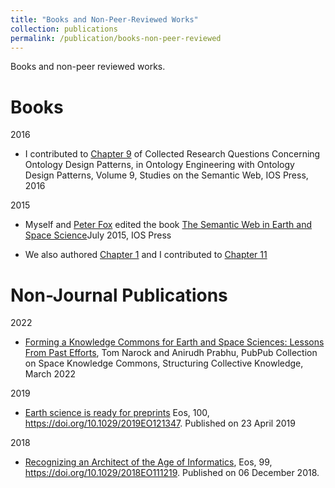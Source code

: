 ```yaml
---
title: "Books and Non-Peer-Reviewed Works"
collection: publications
permalink: /publication/books-non-peer-reviewed
---
```


Books and non-peer reviewed works.

Books
======

2016
      
* I contributed to [Chapter 9](http://ebooks.iospress.nl/volumearticle/45584) of Collected Research Questions Concerning Ontology Design Patterns, in Ontology Engineering with Ontology Design Patterns, Volume 9, Studies on the Semantic Web, IOS Press, 2016

2015
    
* Myself and [Peter Fox](https://en.wikipedia.org/wiki/Peter_Fox_(professor)) edited the book [The Semantic Web in Earth and Space Science](http://www.iospress.nl/book/the-semantic-web-in-earth-and-space-science-current-status-and-future-directions/)July 2015, IOS Press
      
* We also authored [Chapter 1](http://ebooks.iospress.nl/volumearticle/40091) and I contributed to [Chapter 11](http://ebooks.iospress.nl/volumearticle/40105)


Non-Journal Publications
======

2022
    
* [Forming a Knowledge Commons for Earth and Space Sciences: Lessons From Past Efforts](https://doi.org/10.21428/a20c1a98.9ecf049b), Tom Narock and Anirudh Prabhu, PubPub Collection on Space Knowledge Commons, Structuring Collective            Knowledge, March 2022

2019

* [Earth science is ready for preprints](https://eos.org/project-updates/earth-science-is-ready-for-preprints) Eos, 100, https://doi.org/10.1029/2019EO121347. Published on 23 April 2019

2018

* [Recognizing an Architect of the Age of Informatics](https://eos.org/opinions/recognizing-an-architect-of-the-age-of-informatics), Eos, 99, https://doi.org/10.1029/2018EO111219. Published on 06 December 2018.
      